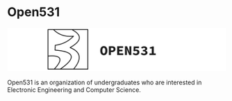 # Open531

![open531](https://github.com/open531/.github/blob/main/profile/open531_alt.png)

Open531 is an organization of undergraduates who are interested in Electronic Engineering and Computer Science.
